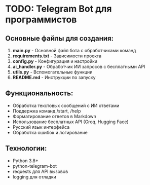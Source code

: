 # TODO: Telegram Bot для программистов

## Основные файлы для создания:
1. **main.py** - Основной файл бота с обработчиками команд
2. **requirements.txt** - Зависимости проекта
3. **config.py** - Конфигурация и настройки
4. **ai_handler.py** - Обработчик ИИ запросов с бесплатными API
5. **utils.py** - Вспомогательные функции
6. **README.md** - Инструкции по запуску

## Функциональность:
- Обработка текстовых сообщений с ИИ ответами
- Поддержка команд /start, /help
- Форматирование ответов в Markdown
- Использование бесплатных API (Groq, Hugging Face)
- Русский язык интерфейса
- Обработка ошибок и логирование

## Технологии:
- Python 3.8+
- python-telegram-bot
- requests для API вызовов
- logging для отладки